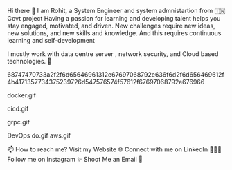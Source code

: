 Hi there 👋
I am Rohit, a System Engineer and system admnistartion from 🇮🇳 Govt project  Having a passion for learning and developing talent helps you stay engaged, motivated, and driven. New challenges require new ideas, new solutions, and new skills and knowledge. And this requires continuous learning and self-development

I mostly work with data centre server , network security,  and Cloud based technologies. 🚀

68747470733a2f2f6d65646961312e67697068792e636f6d2f6d656469612f4b4171357734375239726d547576574f57612f67697068792e676966

 
docker.gif
  
cicd.gif
 
grpc.gif
 

DevOps
do.gif
 aws.gif


  
📫 How to reach me?
Visit my Website 🌐
Connect with me on LinkedIn 👨🏻‍💻
Follow me on Instagram ✨
Shoot Me an Email 💌
